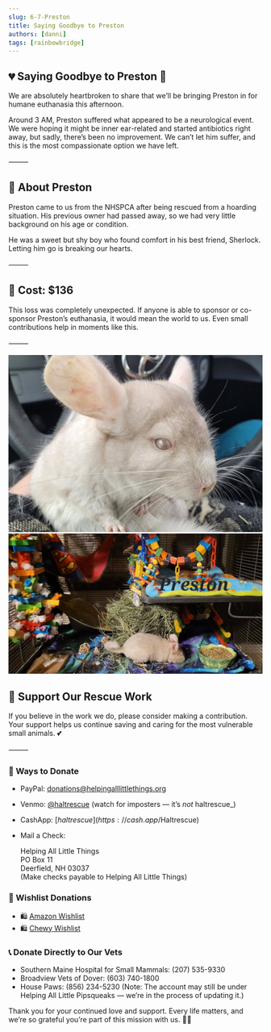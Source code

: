 ```yaml
---
slug: 6-7-Preston
title: Saying Goodbye to Preston
authors: [danni]
tags: [rainbowbridge]
---
```


## 💔 Saying Goodbye to Preston 🌈

We are absolutely heartbroken to share that we’ll be bringing Preston in for humane euthanasia this afternoon.

Around 3 AM, Preston suffered what appeared to be a neurological event. We were hoping it might be inner ear-related and started antibiotics right away, but sadly, there’s been no improvement. We can’t let him suffer, and this is the most compassionate option we have left.

⸻

## 🐹 About Preston

Preston came to us from the NHSPCA after being rescued from a hoarding situation. His previous owner had passed away, so we had very little background on his age or condition.

He was a sweet but shy boy who found comfort in his best friend, Sherlock. Letting him go is breaking our hearts.

⸻

## 💸 Cost: $136

This loss was completely unexpected. If anyone is able to sponsor or co-sponsor Preston’s euthanasia, it would mean the world to us. Even small contributions help in moments like this.

⸻

![Preston](preston.jpg)
![Preston](preston2.jpg)

## 🙏  Support Our Rescue Work

If you believe in the work we do, please consider making a contribution.
Your support helps us continue saving and caring for the most vulnerable small animals. 💕

⸻

### 💸  Ways to Donate
 - PayPal: donations@helpingalllittlethings.org
 - Venmo: [@haltrescue](https://account.venmo.com/u/haltrescue) (watch for imposters — it’s _not_ haltrescue_)
 - CashApp: [$haltrescue](https://cash.app/$Haltrescue)
 - Mail a Check:  
  
    Helping All Little Things    
    PO Box 11    
    Deerfield, NH 03037    
    (Make checks payable to Helping All Little Things)    


### 🛒 Wishlist Donations
 - 🛍️ [Amazon Wishlist](https://tinyurl.com/HALT-Amazon-Wishlist)
 - 🛍️ [Chewy Wishlist](https://tinyurl.com/HALT-Chewy-Wishlist)


### 📞 Donate Directly to Our Vets
 - Southern Maine Hospital for Small Mammals: (207) 535-9330
 - Broadview Vets of Dover: (603) 740-1800
 - House Paws: (856) 234-5230
(Note: The account may still be under Helping All Little Pipsqueaks — we’re in the process of updating it.)

Thank you for your continued love and support.
Every life matters, and we’re so grateful you’re part of this mission with us. 🐹💕
